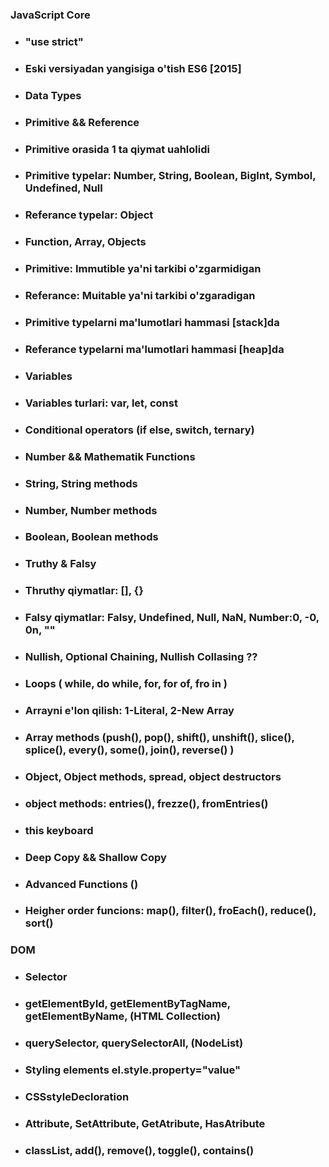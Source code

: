 ### JavaScript Core
<!--  -->
- ### "use strict"
- ### Eski versiyadan yangisiga o'tish ES6 [2015]
<!-- -->

<!--  -->
- ### Data Types
- ### Primitive && Reference
- ### Primitive orasida 1 ta qiymat uahlolidi
- ### Primitive typelar: Number, String, Boolean, BigInt, Symbol, Undefined, Null
- ### Referance typelar: Object
- ### Function, Array, Objects
- ### Primitive: Immutible ya'ni tarkibi o'zgarmidigan
- ### Referance: Muitable ya'ni tarkibi o'zgaradigan
- ### Primitive typelarni ma'lumotlari hammasi [stack]da
- ### Referance typelarni ma'lumotlari hammasi [heap]da
<!--  -->

<!--  -->
- ### Variables
- ### Variables turlari: var, let, const 
<!--  -->

- ### Conditional operators (if else, switch, ternary)
- ### Number && Mathematik Functions
- ### String, String methods
- ### Number, Number methods
- ### Boolean, Boolean methods
<!--  -->

<!--  -->
- ### Truthy & Falsy
- ### Thruthy qiymatlar: [], {}
- ### Falsy qiymatlar: Falsy, Undefined, Null, NaN, Number:0, -0, 0n, ""
<!--  -->


- ### Nullish, Optional Chaining, Nullish Collasing ??
- ### Loops ( while, do while, for, for of, fro in )
<!--  -->
- ### Arrayni e'lon qilish: 1-Literal, 2-New Array
<!--  -->
- ### Array methods (push(), pop(), shift(), unshift(), slice(), splice(), every(), some(), join(), reverse() )
<!--  -->

<!--  -->
- ### Object, Object methods, spread, object destructors
- ### object methods: entries(), frezze(), fromEntries()
 <!--  -->

 - ### this keyboard
 - ### Deep Copy && Shallow Copy
 - ### Advanced Functions ()
 - ### Heigher order funcions: map(), filter(), froEach(), reduce(), sort()

 ### DOM 

 - ### Selector

 - ### getElementById, getElementByTagName, getElementByName, (HTML Collection)
 - ### querySelector, querySelectorAll, (NodeList)

 - ### Styling elements el.style.property="value"
 - ### CSSstyleDecloration
 - ### Attribute, SetAttribute, GetAtribute, HasAtribute
 - ### classList, add(), remove(), toggle(), contains()